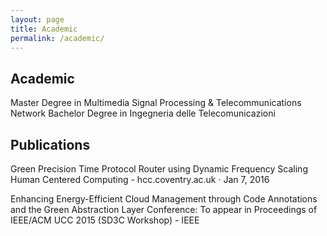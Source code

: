 ```yaml
---
layout: page
title: Academic
permalink: /academic/
---
```

Academic
---
Master Degree in Multimedia Signal Processing & Telecommunications Network
Bachelor Degree in Ingegneria delle Telecomunicazioni



Publications
---
Green Precision Time Protocol Router using Dynamic Frequency Scaling
Human Centered Computing - hcc.coventry.ac.uk · Jan 7, 2016

Enhancing Energy-Efficient Cloud Management through Code Annotations and the Green Abstraction Layer
Conference: To appear in Proceedings of IEEE/ACM UCC 2015 (SD3C Workshop) - IEEE